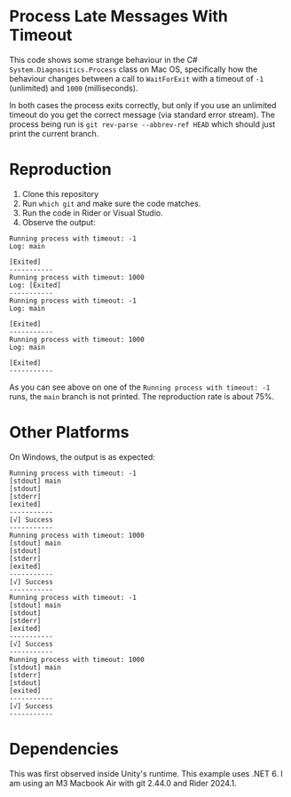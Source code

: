 # Process Late Messages With Timeout

This code shows some strange behaviour in the C# `System.Diagnositics.Process` class on Mac OS,
specifically how the behaviour changes between a call to `WaitForExit` with a timeout of `-1` (unlimited)
and `1000` (milliseconds).

In both cases the process exits correctly, but only if you use an unlimited timeout
do you get the correct message (via standard error stream). The process being run is `git rev-parse --abbrev-ref HEAD`
which should just print the current branch.

# Reproduction

1. Clone this repository
3. Run `which git` and make sure the code matches.
2. Run the code in Rider or Visual Studio.
4. Observe the output:

```
Running process with timeout: -1
Log: main

[Exited]
-----------
Running process with timeout: 1000
Log: [Exited]
-----------
Running process with timeout: -1
Log: main

[Exited]
-----------
Running process with timeout: 1000
Log: main

[Exited]
-----------
```

As you can see above on one of the `Running process with timeout: -1` runs, the `main` branch is not printed. The reproduction rate is about 75%.

# Other Platforms

On Windows, the output is as expected:

```
Running process with timeout: -1
[stdout] main
[stdout] 
[stderr] 
[exited]
-----------
[√] Success
-----------
Running process with timeout: 1000
[stdout] main
[stdout] 
[stderr] 
[exited]
-----------
[√] Success
-----------
Running process with timeout: -1
[stdout] main
[stdout]
[stderr]
[exited]
-----------
[√] Success
-----------
Running process with timeout: 1000
[stdout] main
[stderr]
[stdout]
[exited]
-----------
[√] Success
-----------
```

# Dependencies

This was first observed inside Unity's runtime. This example uses .NET 6. I am using an M3 Macbook Air with git 2.44.0 and Rider 2024.1.

